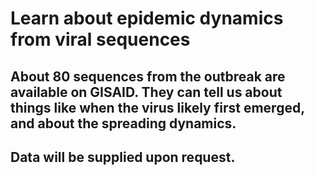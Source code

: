# Learn about epidemic dynamics from viral sequences

## About 80 sequences from the outbreak are available on GISAID. They can tell us about things like when the virus likely first emerged, and about the spreading dynamics.

## Data will be supplied upon request.


